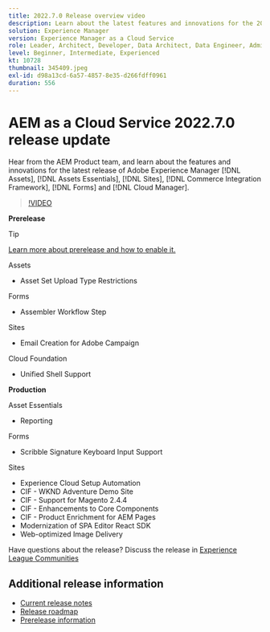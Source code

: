 ```yaml
---
title: 2022.7.0 Release overview video
description: Learn about the latest features and innovations for the 2022-7-0 release for Adobe Experience Manager [!DNL Assets Essentials], [!DNL Sites], [!DNL Screens], [!DNL Forms] and [!DNL Cloud Foundation].
solution: Experience Manager
version: Experience Manager as a Cloud Service
role: Leader, Architect, Developer, Data Architect, Data Engineer, Admin, User
level: Beginner, Intermediate, Experienced
kt: 10728
thumbnail: 345409.jpeg
exl-id: d98a13cd-6a57-4857-8e35-d266fdff0961
duration: 556
---
```

# AEM as a Cloud Service 2022.7.0 release update 

Hear from the AEM Product team, and learn about the features and innovations for the latest release of Adobe Experience Manager [!DNL Assets], [!DNL Assets Essentials], [!DNL Sites], [!DNL Commerce Integration Framework], [!DNL Forms] and [!DNL Cloud Manager].

>[!VIDEO](https://video.tv.adobe.com/v/345409/?quality=12&learn=on)

**Prerelease**

>[!TIP]
>
>[Learn more about prerelease and how to enable it.](https://experienceleague.adobe.com/docs/experience-manager-cloud-service/content/release-notes/prerelease.html)

Assets

* Asset Set Upload Type Restrictions

Forms

* Assembler Workflow Step

Sites

* Email Creation for Adobe Campaign

Cloud Foundation

* Unified Shell Support

**Production**

Asset Essentials

* Reporting

Forms

* Scribble Signature Keyboard Input Support

Sites

* Experience Cloud Setup Automation
* CIF - WKND Adventure Demo Site
* CIF - Support for Magento 2.4.4
* CIF - Enhancements to Core Components
* CIF - Product Enrichment for AEM Pages
* Modernization of SPA Editor React SDK
* Web-optimized Image Delivery

Have questions about the release?  Discuss the release in [Experience League Communities](https://adobe.ly/3paYDAo)

## Additional release information

* [Current release notes](https://experienceleague.adobe.com/docs/experience-manager-cloud-service/content/release-notes/home.html)
* [Release roadmap](https://experienceleague.adobe.com/docs/experience-manager-release-information/aem-release-updates/update-releases-roadmap.html)
* [Prerelease information](https://experienceleague.adobe.com/docs/experience-manager-cloud-service/content/release-notes/prerelease.html)
